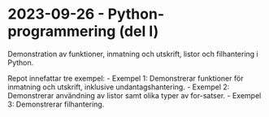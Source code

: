 # 2023-09-26 - Python-programmering (del I)
Demonstration av funktioner, inmatning och utskrift, listor och filhantering i Python.

Repot innefattar tre exempel:
    - Exempel 1: Demonstrerar funktioner för inmatning och utskrift, inklusive undantagshantering.
    - Exempel 2: Demonstrerar användning av listor samt olika typer av for-satser.
    - Exempel 3: Demonstrerar filhantering.